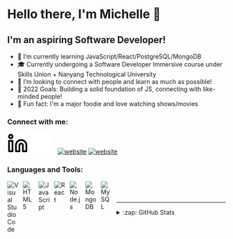 # Hello there, I'm Michelle 👋 

## I'm an aspiring Software Developer!

- 🌱 I’m currently learning JavaScript/React/PostgreSQL/MongoDB
- 🎓 Currently undergoing a Software Developer Immersive course under Skills Union + Nanyang Technological University
- 👯 I’m looking to connect with people and learn as much as possible!
- 🥅 2022 Goals: Building a solid foundation of JS, connecting with like-minded people!
- 🍲 Fun fact: I'm a major foodie and love watching shows/movies

### Connect with me:

[![website](./img/linkedin-light.svg)](https://linkedin.com/in/michelle-tayll#gh-light-mode-only)
[![website](./img/linkedin-dark.svg)](https://linkedin.com/in/michelle-tayll#gh-dark-mode-only)
&nbsp;&nbsp;
[![website](./downloads/instagram-light.svg)](https://instagram.com/michieet#gh-light-mode-only)
[![website](./downloads/instagram-dark.svg)](https://instagram.com/michieet#gh-dark-mode-only)

### Languages and Tools:

<img align="left" alt="Visual Studio Code" width="26px" src="https://cdn.jsdelivr.net/gh/devicons/devicon/icons/vscode/vscode-original.svg" style="padding-right:10px;" />
<img align="left" alt="HTML5" width="26px" src="https://cdn.jsdelivr.net/gh/devicons/devicon/icons/html5/html5-original.svg" style="padding-right:10px;" />
<img align="left" alt="JavaScript" width="26px" src="https://cdn.jsdelivr.net/gh/devicons/devicon/icons/javascript/javascript-original.svg" style="padding-right:10px;" />
<img align="left" alt="React" width="26px" src="https://cdn.jsdelivr.net/gh/devicons/devicon/icons/react/react-original.svg" style="padding-right:10px;" />
<img align="left" alt="Node.js" width="26px" src="https://cdn.jsdelivr.net/gh/devicons/devicon/icons/nodejs/nodejs-original.svg" style="padding-right:10px;" />
<img align="left" alt="MongoDB" width="26px" src="https://cdn.jsdelivr.net/gh/devicons/devicon/icons/mongodb/mongodb-original.svg" style="padding-right:10px;" />
<img align="left" alt="MySQL" width="26px" src="https://cdn.jsdelivr.net/gh/devicons/devicon/icons/mysql/mysql-original.svg" style="padding-right:10px;" />

<br />
<br />

---

<details>
  <summary>:zap: GitHub Stats</summary>

  <img align="left" alt="michieet's GitHub Stats" src="https://github-readme-stats.vercel.app/api?username=michieet&show_icons=true&hide_border=false&title_color=ff652f&icon_color=FFE400&bg_color=09131B&text_color=ffffff&border_color=0c1a25" />

</details>

[instagram]: https://instagram.com/michieet
[linkedin]: https://linkedin.com/in/michelle-tayll
